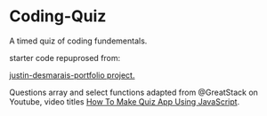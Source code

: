 # Coding-Quiz
A timed quiz of coding fundementals.

starter code repuprosed from: 

[justin-desmarais-portfolio project.](https://github.com/JustDesmarais/justin-desmarais-portfolio)



Questions array and select functions adapted from @GreatStack on Youtube, video titles [How To Make Quiz App Using JavaScript](https://www.youtube.com/watch?v=PBcqGxrr9g8).



